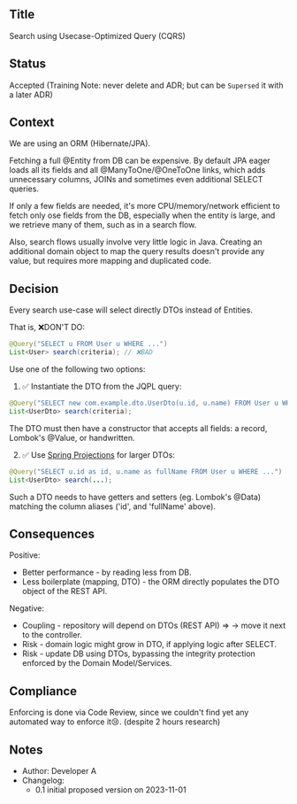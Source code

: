 ## Title
Search using Usecase-Optimized Query (CQRS)

## Status
Accepted
(Training Note: never delete and ADR; but can be `Supersed` it with a later ADR)

## Context
We are using an ORM (Hibernate/JPA). 

Fetching a full @Entity from DB can be expensive. 
By default JPA eager loads all its fields and
all @ManyToOne/@OneToOne links, 
which adds unnecessary columns, JOINs 
and sometimes even additional SELECT queries.

If only a few fields are needed, 
it's more CPU/memory/network efficient 
to fetch only ose fields from the DB, 
especially when the entity is large, 
and we retrieve many of them, 
such as in a search flow.

Also, search flows usually involve very little logic in Java.
Creating an additional domain object to map the query results
doesn't provide any value, but requires more mapping and duplicated code. 

## Decision
Every search use-case will select directly DTOs instead of Entities.

That is, ❌DON'T DO:
```java
@Query("SELECT u FROM User u WHERE ...")
List<User> search(criteria); // ❌BAD
```

Use one of the following two options:
1) ✅ Instantiate the DTO from the JQPL query:
```java
@Query("SELECT new com.example.dto.UserDto(u.id, u.name) FROM User u WHERE ...")
List<UserDto> search(criteria);
```
The DTO must then have a constructor that accepts all fields:
a record, Lombok's @Value, or handwritten.

2) ✅ Use [Spring Projections](https://docs.spring.io/spring-data/jpa/reference/repositories/projections.html) for larger DTOs:
```java
@Query("SELECT u.id as id, u.name as fullName FROM User u WHERE ...")
List<UserDto> search(...);
```
Such a DTO needs to have getters and setters (eg. Lombok's @Data)
matching the column aliases ('id', and 'fullName' above).

## Consequences
Positive:
- Better performance - by reading less from DB.
- Less boilerplate (mapping, DTO) - the ORM directly populates the DTO object of the REST API.

Negative:
- Coupling - repository will depend on DTOs (REST API) => -> move it next to the controller.
- Risk - domain logic might grow in DTO, if applying logic after SELECT.
- Risk - update DB using DTOs, bypassing the integrity protection
enforced by the Domain Model/Services.

## Compliance
Enforcing is done via Code Review,
since we couldn't find yet any automated way to enforce it😢. (despite 2 hours research)

## Notes
- Author: Developer A 
- Changelog: 
  - 0.1 initial proposed version on 2023-11-01
